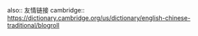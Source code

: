 also:: 友情链接
cambridge:: https://dictionary.cambridge.org/us/dictionary/english-chinese-traditional/blogroll

